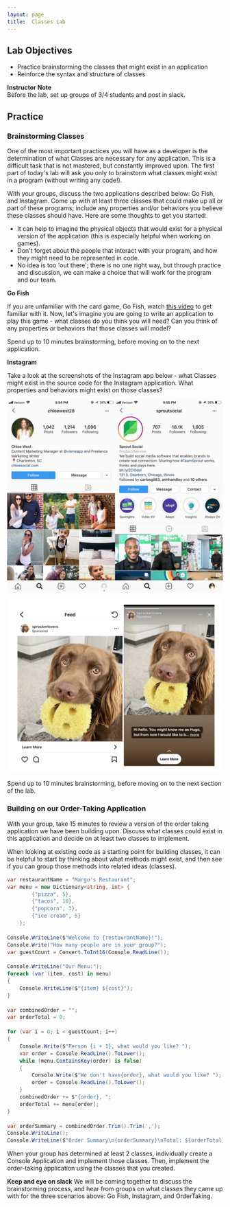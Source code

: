 ```yaml
---
layout: page
title:  Classes Lab
---
```


## Lab Objectives
* Practice brainstorming the classes that might exist in an application
* Reinforce the syntax and structure of classes

<aside class="instructor-notes">
    <p><strong>Instructor Note</strong><br>Before the lab, set up groups of 3/4 students and post in slack.</p>
</aside>

## Practice
### Brainstorming Classes

One of the most important practices you will have as a developer is the determination of what Classes are necessary for any application.  This is a difficult task that is not mastered, but constantly improved upon.  The first part of today's lab will ask you only to brainstorm what classes might exist in a program (without writing any code!).

With your groups, discuss the two applications described below: Go Fish, and Instagram.  Come up with at least three classes that could make up all or part of these programs; include any properties and/or behaviors you believe these classes should have. Here are some thoughts to get you started:
* It can help to imagine the physical objects that would exist for a physical version of the application (this is especially helpful when working on games).
* Don't forget about the people that interact with your program, and how they might need to be represented in code.
* No idea is too 'out there'; there is no one right way, but through practice and discussion, we can make a choice that will work for the program and our team.

**Go Fish**

If you are unfamiliar with the card game, Go Fish, watch [this video](https://www.youtube.com/watch?v=hRpXLSMdve0) to get familiar with it.  Now, let's imagine you are going to write an application to play this game - what classes do you think you will need? Can you think of any properties or behaviors that those classes will model?

Spend up to 10 minutes brainstorming, before moving on to the next application.

**Instagram**

Take a look at the screenshots of the Instagram app below - what Classes might exist in the source code for the Instagram application.  What properties and behaviors might exist on those classes?

![Instagram Profile Pages](/assets/images/module1/Week3/instagram-profile.jpeg)

![Instagram Post](/assets/images/module1/Week3/instagram-post.png)

Spend up to 10 minutes brainstorming, before moving on to the next section of the lab.

### Building on our Order-Taking Application

With your group, take 15 minutes to review a version of the order taking application we have been building upon.  Discuss what classes could exist in this application and decide on at least two classes to implement.

When looking at existing code as a starting point for building classes, it can be helpful to start by thinking about what methods might exist, and then see if you can group those methods into related ideas (classes).

```c#
var restaurantName = "Margo's Restaurant";
var menu = new Dictionary<string, int> {
		{"pizza", 5},
		{"tacos", 10},
		{"popcorn", 3},
		{"ice cream", 5}
	};

Console.WriteLine($"Welcome to {restaurantName}!");
Console.Write("How many people are in your group?");
var guestCount = Convert.ToInt16(Console.ReadLine());

Console.WriteLine("Our Menu:");
foreach (var (item, cost) in menu)
{
	Console.WriteLine($"{item} ${cost}");
}

var combinedOrder = "";
var orderTotal = 0;

for (var i = 0; i < guestCount; i++)
{
	Console.Write($"Person {i + 1}, what would you like? ");
	var order = Console.ReadLine().ToLower();
	while (menu.ContainsKey(order) is false)
    {
		Console.Write($"We don't have{order}, what would you like? ");
		order = Console.ReadLine().ToLower();
    }
	combinedOrder += $"{order}, ";
	orderTotal += menu[order];
}

var orderSummary = combinedOrder.Trim().Trim(',');
Console.WriteLine();
Console.WriteLine($"Order Summary\n{orderSummary}\nTotal: ${orderTotal}");
```

When your group has determined at least 2 classes, individually create a Console Application and implement those classes.  Then, implement the order-taking application using the classes that you created.

**Keep and eye on slack** We will be coming together to discuss the brainstorming process, and hear from groups on what classes they came up with for the three scenarios above: Go Fish, Instagram, and OrderTaking.

